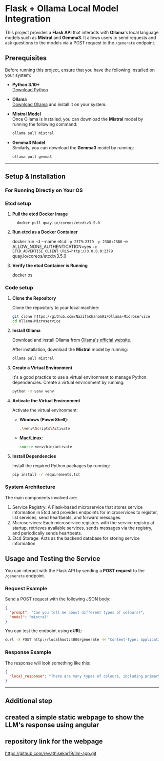 # Flask + Ollama Local Model Integration

This project provides a **Flask API** that interacts with **Ollama**'s local language models such as **Mistral** and **Gemma3**. It allows users to send requests and ask questions to the models via a POST request to the `/generate` endpoint.

## **Prerequisites**

Before running this project, ensure that you have the following installed on your system:

- **Python 3.10+**  
  [Download Python](https://www.python.org/downloads/)
  
- **Ollama**  
  [Download Ollama](https://ollama.com/download) and install it on your system.

- **Mistral Model**  
  Once Ollama is installed, you can download the **Mistral** model by running the following command:
  ```bash
  ollama pull mistral
  ```

- **Gemma3 Model**  
  Similarly, you can download the **Gemma3** model by running:
  ```bash
  ollama pull gemma3
  ```

---

## **Setup & Installation**

### **For Running Directly on Your OS**

### Etcd setup

1. **Pull the etcd Docker Image**
   
         docker pull quay.io/coreos/etcd:v3.5.0
   
3. **Run etcd as a Docker Container**
   
   docker run -d --name etcd `
  -p 2379:2379 -p 2380:2380 `
  -e ALLOW_NONE_AUTHENTICATION=yes `
  -e ETCD_ADVERTISE_CLIENT_URLS=http://0.0.0.0:2379 `
  quay.io/coreos/etcd:v3.5.0

5. **Verify the etcd Container is Running**
   
   docker ps
   
   
### **Code setup**  

1. **Clone the Repository**

   Clone the repository to your local machine:
   ```bash
   git clone https://github.com/NazifaKhanom01/Ollama-Microservice
   cd Ollama-Microservice
   ```

2. **Install Ollama**

   Download and install Ollama from [Ollama's official website](https://ollama.com/download).

   After installation, download the **Mistral** model by running:
   ```bash
   ollama pull mistral
   ```

3. **Create a Virtual Environment**

   It's a good practice to use a virtual environment to manage Python dependencies. Create a virtual environment by running:
   ```bash
   python -m venv venv
   ```

4. **Activate the Virtual Environment**

   Activate the virtual environment:

   - **Windows (PowerShell)**:
     ```bash
     .\venv\Scripts\Activate
     ```
   
   - **Mac/Linux**:
     ```bash
     source venv/bin/activate
     ```

5. **Install Dependencies**

   Install the required Python packages by running:
   ```bash
   pip install -r requirements.txt
   ```

### **System Architecture**

The main components involved are:

1. Service Registry: A Flask-based microservice that stores service information in Etcd
and provides endpoints for microservices to register, list services, send heartbeats, and
forward messages.
2. Microservices: Each microservice registers with the service registry at startup, retrieves
available services, sends messages via the registry, and periodically sends heartbeats.
3. Etcd Storage: Acts as the backend database for storing service information



## **Usage and Testing the Service**

You can interact with the Flask API by sending a **POST request** to the `/generate` endpoint.

### **Request Example**

Send a POST request with the following JSON body:
```json
{
  "prompt": "Can you tell me about different types of colours?",
  "model": "mistral"
}
```

You can test the endpoint using **cURL**:
```bash
curl -X POST http://localhost:4000/generate -H "Content-Type: application/json" -d '{"prompt": "Can you tell me about different types of colours?", "model": "mistral"}'
```

### **Response Example**

The response will look something like this:
```json
{
  "local_response": "There are many types of colours, including primary colours like red, blue, and yellow..."
}
```

---

## Additional step
## created a simple static webpage to show the LLM's response using angular
## repository link for the webpage
https://github.com/revathisekar19/llm-app.git
